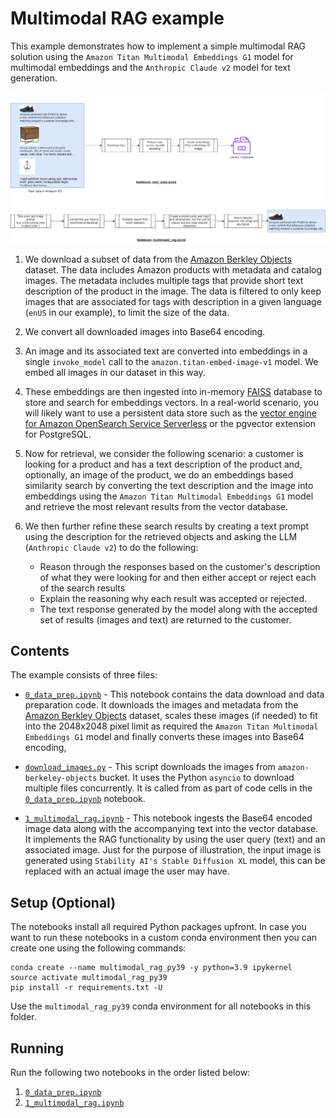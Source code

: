 # Multimodal RAG example

This example demonstrates how to implement a simple multimodal RAG solution using the `Amazon Titan Multimodal Embeddings G1` model for multimodal embeddings and the `Anthropic Claude v2` model for text generation.

![Multimodal RAG](./images/multimodal-rag-Page-1.drawio.png)

1. We download a subset of data from the [Amazon Berkley Objects](https://amazon-berkeley-objects.s3.amazonaws.com/index.html) dataset. The data includes Amazon products with metadata and catalog images. The metadata includes multiple tags that provide short text description of the product in the image. The data is filtered to only keep images that are associated for tags with description in a given language (`enUS` in our example), to limit the size of the data.

1. We convert all downloaded images into Base64 encoding.

1. An image and its associated text are converted into embeddings in a single `invoke_model` call to the `amazon.titan-embed-image-v1` model. We embed all images in our dataset in this way.

1. These embeddings are then ingested into in-memory [FAISS](https://github.com/facebookresearch/faiss) database to store and search for embeddings vectors. In a real-world scenario, you will likely want to use a persistent data store such as the [vector engine for Amazon OpenSearch Service Serverless](https://aws.amazon.com/opensearch-service/serverless-vector-engine/) or the pgvector extension for PostgreSQL.

1. Now for retrieval, we consider the following scenario: a customer is looking for a product and has a text description of the product and, optionally, an image of the product, we do an embeddings based similarity search by converting the text description and the image into embeddings using the `Amazon Titan Multimodal Embeddings G1` model and retrieve the most relevant results from the vector database. 

1. We then further refine these search results by creating a text prompt using the description for the retrieved objects and asking the LLM (`Anthropic Claude v2`) to do the following:
    * Reason through the responses based on the customer's description of what they were looking for and then either accept or reject each of the search results
    * Explain the reasoning why each result was accepted or rejected. 
    * The text response generated by the model along with the accepted set of results (images and text) are returned to the customer.

## Contents

The example consists of three files:

- [`0_data_prep.ipynb`](./0_data_prep.ipynb) - This notebook contains the data download and data preparation code. It downloads the images and metadata from the [Amazon Berkley Objects](https://amazon-berkeley-objects.s3.amazonaws.com/index.html) dataset, scales these images (if needed) to fit into the 2048x2048 pixel limit as required the `Amazon Titan Multimodal Embeddings G1` model and finally converts these images into Base64 encoding,

- [`download_images.py`](./download_images.py) - This script downloads the images from `amazon-berkeley-objects` bucket. It uses the Python `asyncio` to download multiple files concurrently. It is called from as part of code cells in the [`0_data_prep.ipynb`](./0_data_prep.ipynb) notebook.

- [`1_multimodal_rag.ipynb`](./1_multimodal_rag.ipynb) - This notebook ingests the Base64 encoded image data along with the accompanying text into the vector database. It implements the RAG functionality by using the user query (text) and an associated image. Just for the purpose of illustration, the input image is generated using `Stability AI's Stable Diffusion XL` model, this can be replaced with an actual image the user may have.

## Setup (Optional)

The notebooks install all required Python packages upfront. In case you want to run these notebooks in a custom conda environment then you can create one using the following commands:

```
conda create --name multimodal_rag_py39 -y python=3.9 ipykernel
source activate multimodal_rag_py39
pip install -r requirements.txt -U
```

Use the `multimodal_rag_py39` conda environment for all notebooks in this folder.

## Running

Run the following two notebooks in the order listed below:

1. [`0_data_prep.ipynb`](./0_data_prep.ipynb)
1. [`1_multimodal_rag.ipynb`](./1_multimodal_rag.ipynb) 



